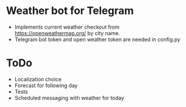 # Weather bot for Telegram
* Implements current weather checkout from https://openweathermap.org/ by city name.
* Telegram bot token and open weather token are needed in config.py
# ToDo
* Localization choice
* Forecast for following day
* Tests
* Scheduled messaging with weather for today